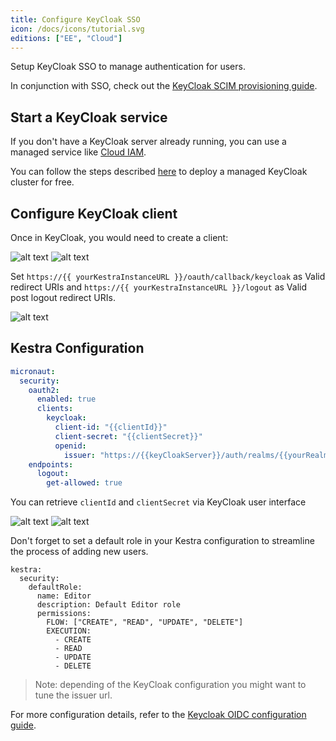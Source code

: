 ```yaml
---
title: Configure KeyCloak SSO
icon: /docs/icons/tutorial.svg
editions: ["EE", "Cloud"]
---
```


Setup KeyCloak SSO to manage authentication for users.

In conjunction with SSO, check out the [KeyCloak SCIM provisioning guide](../scim/keycloak.md).

## Start a KeyCloak service

If you don't have a KeyCloak server already running, you can use a managed service like [Cloud IAM](https://app.cloud-iam.com).

You can follow the steps described [here](https://documentation.cloud-iam.com/get-started/complete-tutorial.html) to deploy a managed KeyCloak cluster for free.

## Configure KeyCloak client

Once in KeyCloak, you would need to create a client:

![alt text](/docs/how-to-guides/keycloak/client1.png)
![alt text](/docs/how-to-guides/keycloak/client2.png)

Set `https://{{ yourKestraInstanceURL }}/oauth/callback/keycloak` as Valid redirect URIs and `https://{{ yourKestraInstanceURL }}/logout` as Valid post logout redirect URIs.

![alt text](/docs/how-to-guides/keycloak/redirect-uri.png)

## Kestra Configuration

```yaml
micronaut:
  security:
    oauth2:
      enabled: true
      clients:
        keycloak:
          client-id: "{{clientId}}"
          client-secret: "{{clientSecret}}"
          openid:
            issuer: "https://{{keyCloakServer}}/auth/realms/{{yourRealm}}"
    endpoints:
      logout:
        get-allowed: true
```

You can retrieve `clientId` and `clientSecret` via KeyCloak user interface

![alt text](/docs/how-to-guides/keycloak/clientId.png)
![alt text](/docs/how-to-guides/keycloak/clientSecret.png)


Don't forget to set a default role in your Kestra configuration to streamline the process of adding new users.

```
kestra:
  security:
    defaultRole:
      name: Editor
      description: Default Editor role
      permissions:
        FLOW: ["CREATE", "READ", "UPDATE", "DELETE"]
        EXECUTION:
          - CREATE
          - READ
          - UPDATE
          - DELETE
```

> Note: depending of the KeyCloak configuration you might want to tune the issuer url.

For more configuration details, refer to the [Keycloak OIDC configuration guide](https://guides.micronaut.io/latest/micronaut-oauth2-keycloak-gradle-java.html).
